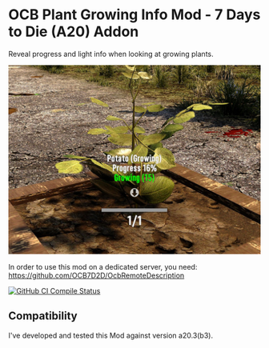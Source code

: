 # OCB Plant Growing Info Mod - 7 Days to Die (A20) Addon

Reveal progress and light info when looking at growing plants.

![In-Game Additional Info](Screens/in-game-grow-label.jpg)

In order to use this mod on a dedicated server, you need:
https://github.com/OCB7D2D/OcbRemoteDescription

[![GitHub CI Compile Status][3]][2]

## Compatibility

I've developed and tested this Mod against version a20.3(b3).

[2]: https://github.com/OCB7D2D/OcbPlantGrowInfo/actions/workflows/ci.yml
[3]: https://github.com/OCB7D2D/OcbPlantGrowInfo/actions/workflows/ci.yml/badge.svg